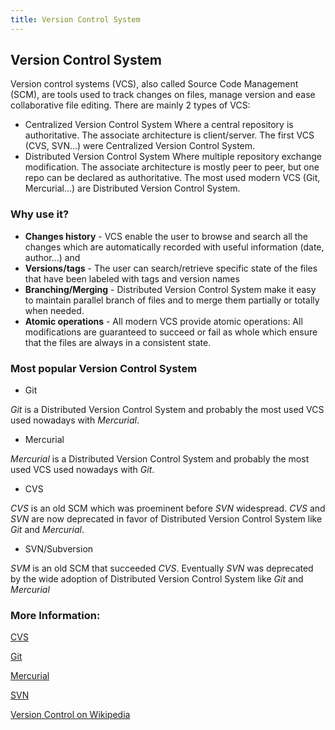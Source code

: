 ```yaml
---
title: Version Control System
---
```

## Version Control System

Version control systems (VCS), also called Source Code Management (SCM), are tools used to track changes on files, manage version and ease collaborative file editing.
There are mainly 2 types of VCS:
- Centralized Version Control System 
Where a central repository is authoritative. The associate architecture is client/server.
The first VCS (CVS, SVN...) were Centralized Version Control System.
- Distributed Version Control System 
Where multiple repository exchange modification. The associate architecture is mostly peer to peer, but one repo can be declared as authoritative.
The most used modern VCS (Git, Mercurial...) are Distributed Version Control System.

### Why use it?
- **Changes history** - VCS enable the user to browse and search all the changes which are automatically recorded with useful information (date, author...) and
- **Versions/tags** - The user can search/retrieve specific state of the files that have been labeled with tags and version names
- **Branching/Merging** - Distributed Version Control System make it easy to maintain parallel branch of files and to merge them partially or totally when needed.
- **Atomic operations** - All modern VCS provide atomic operations: All modifications are guaranteed to succeed or fail as whole which ensure that the files are always in a consistent state.

### Most popular Version Control System

- Git

*Git* is a Distributed Version Control System and probably the most used VCS used nowadays with *Mercurial*.

- Mercurial

*Mercurial* is a Distributed Version Control System and probably the most used VCS used nowadays with *Git*.

- CVS

*CVS* is an old SCM which was proeminent before *SVN* widespread.
*CVS* and *SVN* are now deprecated in favor of Distributed Version Control System like *Git* and *Mercurial*.

- SVN/Subversion

*SVM* is an old SCM that succeeded *CVS*.
Eventually *SVN* was deprecated by the wide adoption of Distributed Version Control System like *Git* and *Mercurial*

### More Information:
<!-- Please add any articles you think might be helpful to read before writing the article -->
<a href='http://savannah.nongnu.org/projects/cvs' target='_blank'>CVS</a>

<a href='https://git-scm.com/' target='_blank'>Git</a>

<a href='https://www.mercurial-scm.org/' target='_blank'>Mercurial</a>


<a href='http://subversion.tigris.org/' target='_blank'>SVN</a>


<a href='https://en.wikipedia.org/wiki/Version_control' target='_blank'>Version Control on Wikipedia</a>

